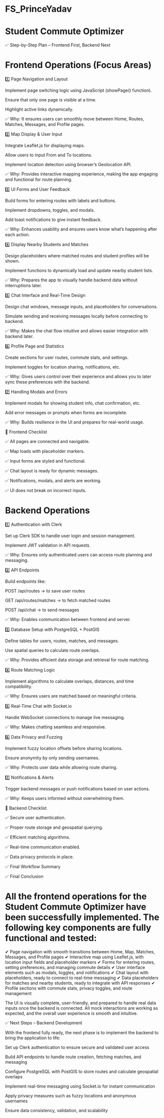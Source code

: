 # FS_PrinceYadav
# Student Commute Optimizer
 ✅ Step-by-Step Plan – Frontend First, Backend Next
# Frontend Operations (Focus Areas)
1️⃣ Page Navigation and Layout

Implement page switching logic using JavaScript (showPage() function).

Ensure that only one page is visible at a time.

Highlight active links dynamically.

✅ Why: It ensures users can smoothly move between Home, Routes, Matches, Messages, and Profile pages.

2️⃣ Map Display & User Input

Integrate Leaflet.js for displaying maps.

Allow users to input From and To locations.

Implement location detection using browser’s Geolocation API.

✅ Why: Provides interactive mapping experience, making the app engaging and functional for route planning.

3️⃣ UI Forms and User Feedback

Build forms for entering routes with labels and buttons.

Implement dropdowns, toggles, and modals.

Add toast notifications to give instant feedback.

✅ Why: Enhances usability and ensures users know what’s happening after each action.

4️⃣ Display Nearby Students and Matches

Design placeholders where matched routes and student profiles will be shown.

Implement functions to dynamically load and update nearby student lists.

✅ Why: Prepares the app to visually handle backend data without interruptions later.

5️⃣ Chat Interface and Real-Time Design

Design chat windows, message inputs, and placeholders for conversations.

Simulate sending and receiving messages locally before connecting to backend.

✅ Why: Makes the chat flow intuitive and allows easier integration with backend later.

6️⃣ Profile Page and Statistics

Create sections for user routes, commute stats, and settings.

Implement toggles for location sharing, notifications, etc.

✅ Why: Gives users control over their experience and allows you to later sync these preferences with the backend.

7️⃣ Handling Modals and Errors

Implement modals for showing student info, chat confirmation, etc.

Add error messages or prompts when forms are incomplete.

✅ Why: Builds resilience in the UI and prepares for real-world usage.

📌 Frontend Checklist

✅ All pages are connected and navigable.

✅ Map loads with placeholder markers.

✅ Input forms are styled and functional.

✅ Chat layout is ready for dynamic messages.

✅ Notifications, modals, and alerts are working.

✅ UI does not break on incorrect inputs.

# Backend Operations 
1️⃣ Authentication with Clerk

Set up Clerk SDK to handle user login and session management.

Implement JWT validation in API requests.

✅ Why: Ensures only authenticated users can access route planning and messaging.

2️⃣ API Endpoints

Build endpoints like:

POST /api/routes → to save user routes

GET /api/routes/matches → to fetch matched routes

POST /api/chat → to send messages

✅ Why: Enables communication between frontend and server.

3️⃣ Database Setup with PostgreSQL + PostGIS

Define tables for users, routes, matches, and messages.

Use spatial queries to calculate route overlaps.

✅ Why: Provides efficient data storage and retrieval for route matching.

4️⃣ Route Matching Logic

Implement algorithms to calculate overlaps, distances, and time compatibility.

✅ Why: Ensures users are matched based on meaningful criteria.

5️⃣ Real-Time Chat with Socket.io

Handle WebSocket connections to manage live messaging.

✅ Why: Makes chatting seamless and responsive.

6️⃣ Data Privacy and Fuzzing

Implement fuzzy location offsets before sharing locations.

Ensure anonymity by only sending usernames.

✅ Why: Protects user data while allowing route sharing.

7️⃣ Notifications & Alerts

Trigger backend messages or push notifications based on user actions.

✅ Why: Keeps users informed without overwhelming them.

📌 Backend Checklist

✅ Secure user authentication.

✅ Proper route storage and geospatial querying.

✅ Efficient matching algorithms.

✅ Real-time communication enabled.

✅ Data privacy protocols in place.

✅ Final Workflow Summary

✅ Final Conclusion

# All the frontend operations for the Student Commute Optimizer have been successfully implemented. The following key components are fully functional and tested:

✔ Page navigation with smooth transitions between Home, Map, Matches, Messages, and Profile pages
✔ Interactive map using Leaflet.js, with location input fields and placeholder markers
✔ Forms for entering routes, setting preferences, and managing commute details
✔ User interface elements such as modals, toggles, and notifications
✔ Chat layout with placeholders, ready to connect to real-time messaging
✔ Data placeholders for matches and nearby students, ready to integrate with API responses
✔ Profile sections with commute stats, privacy toggles, and route management

The UI is visually complete, user-friendly, and prepared to handle real data inputs once the backend is connected. All mock interactions are working as expected, and the overall user experience is smooth and intuitive.

✅ Next Steps – Backend Development

With the frontend fully ready, the next phase is to implement the backend to bring the application to life:

Set up Clerk authentication to ensure secure and validated user access

Build API endpoints to handle route creation, fetching matches, and messaging

Configure PostgreSQL with PostGIS to store routes and calculate geospatial overlaps

Implement real-time messaging using Socket.io for instant communication

Apply privacy measures such as fuzzy locations and anonymous usernames

Ensure data consistency, validation, and scalability